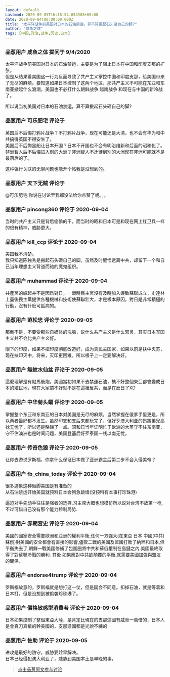 ```yaml
---
layout: default
Lastmod: 2020-09-05T16:18:54.654588+00:00
date: 2020-09-04T00:00:00.000Z
title: "太平洋战争前美国对日本的石油禁运，算不算搬起石头砸自己的脚?"
author: "咸鱼之体"
tags: [中国,政治,战争,历史,日本]
---
```



### 品葱用户 **咸鱼之体** 提问于 9/4/2020
    
太平洋战争前美国对日本的石油禁运，主要是为了阻止日本在中国和印度支那的扩张。  
但是从结果看美国这一行为反而导致了共产主义掌控中国和印度支那，给美国带来了无尽的麻烦。要知道如果日本控制了这两个地区，那共产主义不可能在东亚和东南亚掀起什么浪潮，美国也不必打什么朝鲜战争 越南战争 和现在与中国的新冷战了。  
  
所以说当初美国对日本的石油禁运，算不算搬起石头砸自己的脚?
    
                

### 品葱用户 **可乐肥宅** 评论于 
        
英国后不后悔打鸦片战争？不打鸦片战争，现在可能还是大清，也不会有华为和中共搞得英国不得安生了。  
美国后不后悔黑船让日本开国？日本不开国也不会有明治维新和后面的昭和化了。  
非洲智人后不后悔进入别的大洲？非洲智人不迁徙到别的大洲现在非洲可能就不是最落后的了。  
  
这种强行关联的无聊问题也能开个帖我是没想到的。
        
                

### 品葱用户 **天下无贼** 评论于 
        
@可乐肥宅:你说在讨论里我都没法给你点赞了呢。。。
        
                

### 品葱用户 **pincong360** 评论于 2020-09-04
        
当时的共产主义只是背后偷偷的干，而当时的昭和日本可是和现在网上红卫兵一样的很有精神，威胁更大。
        
                

### 品葱用户 **kill_ccp** 评论于 2020-09-04
        
美国我不清楚。  
我只知道陈独秀是搬起石头砸自己的脚。虽然及时醒悟远离中共，却留下一个和自己当年理想主义背道而驰的魔鬼组织。
        
                

### 品葱用户 **muhammad** 评论于 2020-09-04
        
共產黨的崛起并不是因爲對日，一戰時民主黨沒有及時加入導致蘇聯成立，史達林上臺後民主黨提供各種機械和技術使蘇聯壯大，才是根本原因。對日是非常積極的行動，沒有什麽可詬病的。
        
                

### 品葱用户 **范松忠** 评论于 2020-09-05
        
那倒不是，不要受那些自媒体的洗脑，说什么共产主义是什么邪灵，其实日本军国主义并不会比共产主义好。  
  
眼下的印度，如果不把印度彻底改造好，成为真民主国家，如果以前是扶中灭苏，现在扶印灭中，将来，灭印更困难。所以根子上一定要解决好。
        
                

### 品葱用户 **無紋水仙盆** 评论于 2020-09-05
        
這麼理解是有點馬後炮，美國當初如果不去禁運石油，搞不好整個東亞都會變成日本的殖民地，現在大家搞不好就不是在這裡反共，而是在反日了XD
        
                

### 品葱用户 **中华菊头蝠** 评论于 2020-09-05
        
掌握整个东亚和东南亚的日本对美国是无尽的麻烦，当然掌握在俄爹手里更是，所以两者最好都不发生。虽然印支和支后来都玩完了，但好歹澳大利亚的昂撒弟兄高枕无忧了，所以还是略赚了一点。昭和日当年证明忙于欧洲的大英守不住东南亚，守不住澳洲也是时间问题，美国登基后好歹泰国一线以南无忧。
        
                

### 品葱用户 **传奇色狼** 评论于 2020-09-05
        
让你去游说罗斯福，你拿什么保证日本做了亚洲霸主后第二步不会入侵美帝？
        
                

### 品葱用户 **fb_china_today** 评论于 2020-09-04
        
很多迹象这种砸脚美国是有准备的  
从石油禁运开始美国就预料日本会狗急跳墙(没预料有本事打珍珠港)  
  
逼迫对手先动手往往是强者的选择.习主席大概也想模仿所以说对台湾不放第一枪,不过可惜自己没有那个能力控制局势.
        
                

### 品葱用户 **赤朝宮史** 评论于 2020-09-04
        
美國的國家安全需要歐洲和亞洲的權利平衡,任何一方強大(在東亞 日本 中國(中共) 蘇俄)對美國的安全都會有直接的影響,儘管二戰的美國及盟國打敗了納粹和日本,但平衡失去了,朝鮮一戰美國修補了包圍圈將中共和蘇俄壓制在島鏈之內.美國最終取得了對蘇聯冷戰的勝利. 其後 如果應對中共欲顛覆的平衡,就需要美國加強與盟友的關係.
        
                

### 品葱用户 **endorse4trump** 评论于 2020-09-04
        
罗斯福故意的，罗斯福就是想打这一仗，但是国会不同意。扣掉石油，就是等着和日本打，但是没想到被偷袭珍珠港了。
        
                

### 品葱用户 **價格敏感型消費者** 评论于 2020-09-04
        
日本如果控制了整個東亞大陸，是肯定比現在的支那慫國有威脅一萬倍的，日本人是會真刀真槍的幹美國的，支那慫國都是光說不練的
        
                

### 品葱用户 **佐助** 评论于 2020-09-05
        
进攻是最好的防守，威胁要趁早解决。  
日本已经侵犯澳大利亚了，威胁到美国本土是早晚的事。
        
                





> [点击品葱原文参与讨论](https://pincong.rocks/question/30606)

